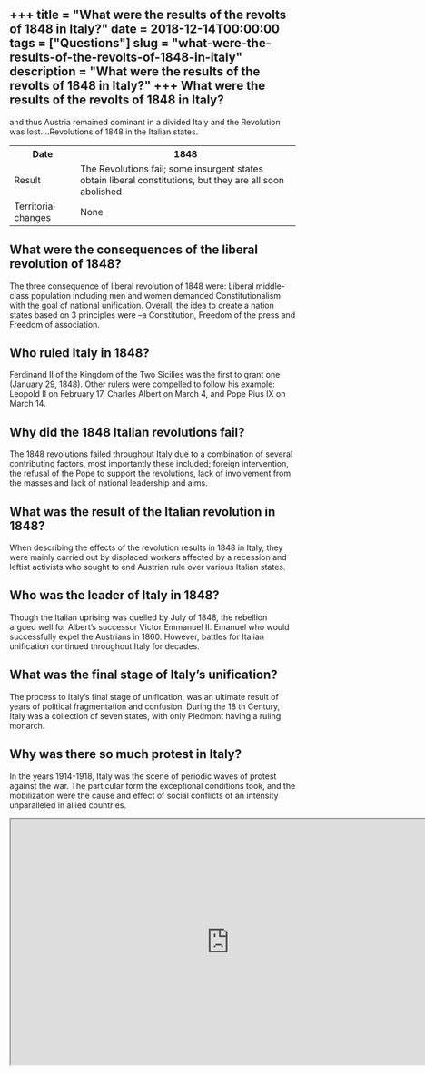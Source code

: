 +++
title = "What were the results of the revolts of 1848 in Italy?"
date = 2018-12-14T00:00:00
tags = ["Questions"]
slug = "what-were-the-results-of-the-revolts-of-1848-in-italy"
description = "What were the results of the revolts of 1848 in Italy?"
+++
What were the results of the revolts of 1848 in Italy?
------------------------------------------------------

and thus Austria remained dominant in a divided Italy and the Revolution was lost….Revolutions of 1848 in the Italian states.

<table><tr><th>Date</th><th>1848</th></tr><tr><td>Result</td><td>The Revolutions fail; some insurgent states obtain liberal constitutions, but they are all soon abolished</td></tr><tr><td>Territorial changes</td><td>None</td></tr></table>

What were the consequences of the liberal revolution of 1848?
-------------------------------------------------------------

The three consequence of liberal revolution of 1848 were: Liberal middle-class population including men and women demanded Constitutionalism with the goal of national unification. Overall, the idea to create a nation states based on 3 principles were –a Constitution, Freedom of the press and Freedom of association.

Who ruled Italy in 1848?
------------------------

Ferdinand II of the Kingdom of the Two Sicilies was the first to grant one (January 29, 1848). Other rulers were compelled to follow his example: Leopold II on February 17, Charles Albert on March 4, and Pope Pius IX on March 14.

Why did the 1848 Italian revolutions fail?
------------------------------------------

The 1848 revolutions failed throughout Italy due to a combination of several contributing factors, most importantly these included; foreign intervention, the refusal of the Pope to support the revolutions, lack of involvement from the masses and lack of national leadership and aims.

What was the result of the Italian revolution in 1848?
------------------------------------------------------

When describing the effects of the revolution results in 1848 in Italy, they were mainly carried out by displaced workers affected by a recession and leftist activists who sought to end Austrian rule over various Italian states.

Who was the leader of Italy in 1848?
------------------------------------

Though the Italian uprising was quelled by July of 1848, the rebellion argued well for Albert’s successor Victor Emmanuel II. Emanuel who would successfully expel the Austrians in 1860. However, battles for Italian unification continued throughout Italy for decades.

What was the final stage of Italy’s unification?
------------------------------------------------

The process to Italy’s final stage of unification, was an ultimate result of years of political fragmentation and confusion. During the 18 th Century, Italy was a collection of seven states, with only Piedmont having a ruling monarch.

Why was there so much protest in Italy?
---------------------------------------

In the years 1914-1918, Italy was the scene of periodic waves of protest against the war. The particular form the exceptional conditions took, and the mobilization were the cause and effect of social conflicts of an intensity unparalleled in allied countries.

<iframe allow="accelerometer; autoplay; clipboard-write; encrypted-media; gyroscope; picture-in-picture" allowfullscreen="" class="__youtube_prefs__  epyt-is-override  no-lazyload" data-no-lazy="1" data-origheight="433" data-origwidth="770" data-skipgform_ajax_framebjll="" height="433" id="_ytid_51452" loading="lazy" src="https://www.youtube.com/embed/rVbdoTgeHqA?enablejsapi=1&autoplay=0&cc_load_policy=0&cc_lang_pref=&iv_load_policy=1&loop=0&modestbranding=0&rel=1&fs=1&playsinline=0&autohide=2&theme=dark&color=red&controls=1&" title="YouTube player" width="770"></iframe>